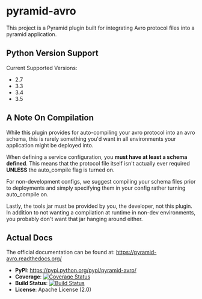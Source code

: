 pyramid-avro
============

This project is a Pyramid plugin built for integrating Avro protocol files into a pyramid application.

Python Version Support
----------------------
Current Supported Versions:
* 2.7
* 3.3
* 3.4
* 3.5

A Note On Compilation
---------------------

While this plugin provides for auto-compiling your avro protocol into an avro schema, this is rarely something you'd want in all environments your application might be deployed into.

When defining a service configuration, you **must have at least a schema defined**.
This means that the protocol file itself isn't actually ever required **UNLESS** the auto_compile flag is turned on.

For non-development configs, we suggest compiling your schema files prior to deployments and simply specifying them in your config rather turning auto_compile on.

Lastly, the tools jar must be provided by you, the developer, not this plugin.
In addition to not wanting a compilation at runtime in non-dev environments, you probably don't want that jar hanging around either.


Actual Docs
-----------
The official documentation can be found at: https://pyramid-avro.readthedocs.org/

* **PyPI**: https://pypi.python.org/pypi/pyramid-avro/
* **Coverage**: [![Coverage Status](https://coveralls.io/repos/github/packagelib/pyramid-avro/badge.svg?branch=master)](https://coveralls.io/github/packagelib/pyramid-avro?branch=master)
* **Build Status**: [![Build Status](https://travis-ci.org/packagelib/pyramid-avro.svg?branch=master)](https://travis-ci.org/packagelib/pyramid-avro)
* **License**: Apache License (2.0)
